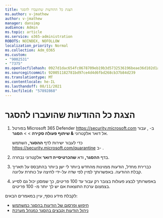 ```yaml
---
title: הצגת כל ההודעות שהועברו להסגר
ms.author: v-jmathew
author: v-jmathew
manager: dansimp
audience: Admin
ms.topic: article
ms.service: o365-administration
ROBOTS: NOINDEX, NOFOLLOW
localization_priority: Normal
ms.collection: Adm_O365
ms.custom:
- "9002531"
- "7375"
ms.openlocfilehash: 0927d1dac654fc0678709eb19b3d5732536196beae36d102d1a94bf7617b1b45
ms.sourcegitcommit: 920051182781bd97ce4d4d6fbd268cb37b84d239
ms.translationtype: MT
ms.contentlocale: he-IL
ms.lasthandoff: 08/11/2021
ms.locfileid: "57892868"
---
```

# <a name="view-all-quarantined-messages"></a>הצגת כל ההודעות שהועברו להסגר

1. בפורטל Microsoft 365 Defender <https://security.microsoft.com> ב- , עבור אל דואר אלקטרוני **& שיתוף פעולה סקירה** \>  \> **הסגר**.

   כדי לעבור ישירות לדף **ההסגר,** השתמש <https://security.microsoft.com/quarantine> ב- .

2. בדף **ההסגר,** ודא **שהכרטיסייה דואר** אלקטרוני נבחרה.
3. כברירת מחדל, הודעות ממוינות מהחדש ביותר לי ישן ביותר בהתבסס על תאריך קבלת ההודעה. באפשרותך למיין לפי שדה על-ידי לחיצה על כותרת עליונה.
4. באפשרותך לבצע פעולות בצובר רק עבור עד 100 פריטים, כך שמסנן יכול גם לסייע בצמצום ערכת התוצאות אם יש לך יותר מ- 100 פריטים.

לקבלת מידע נוסף, עיין במאמרים הבאים:

- [חיפוש ופרסום של הודעות בהסגר כמשתמש](https://docs.microsoft.com/microsoft-365/security/office-365-security/find-and-release-quarantined-messages-as-a-user)
- [ניהול הודעות וקבצים בהסגר כמנהל מערכת](https://docs.microsoft.com/microsoft-365/security/office-365-security/manage-quarantined-messages-and-files)
